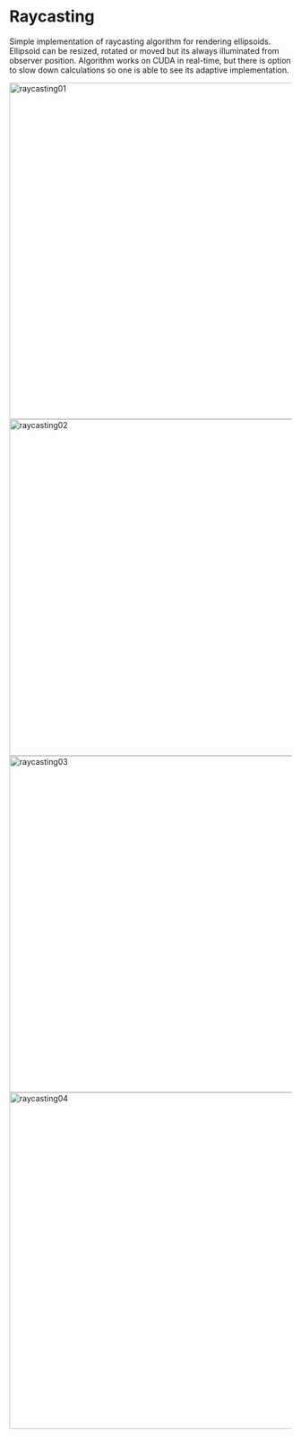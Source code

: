 # Raycasting

Simple implementation of raycasting algorithm for rendering ellipsoids. Ellipsoid can be resized, rotated or moved but its always illuminated from observer position. Algorithm works on CUDA in real-time, but there is option to slow down calculations so one is able to see its adaptive implementation.

<img src="https://github.com/jkotur/raycasting/raw/master/screens/01.png" alt="raycasting01" width="600" />
<img src="https://github.com/jkotur/raycasting/raw/master/screens/02.png" alt="raycasting02" width="600" />
<img src="https://github.com/jkotur/raycasting/raw/master/screens/03.png" alt="raycasting03" width="600" />
<img src="https://github.com/jkotur/raycasting/raw/master/screens/04.png" alt="raycasting04" width="600" />

